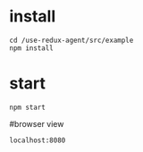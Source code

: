 # install

```
cd /use-redux-agent/src/example
npm install
```
# start
```
npm start
```
#browser view
```
localhost:8080
```